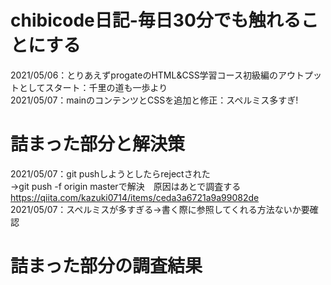 # chibicode日記-毎日30分でも触れることにする  
2021/05/06：とりあえずprogateのHTML&CSS学習コース初級編のアウトプットとしてスタート：千里の道も一歩より  
2021/05/07：mainのコンテンツとCSSを追加と修正：スペルミス多すぎ!  


# 詰まった部分と解決策
2021/05/07：git pushしようとしたらrejectされた  
→git push -f origin masterで解決　原因はあとで調査する  
https://qiita.com/kazuki0714/items/ceda3a6721a9a99082de  
2021/05/07：スペルミスが多すぎる→書く際に参照してくれる方法ないか要確認  

# 詰まった部分の調査結果


